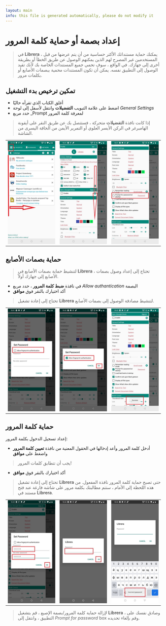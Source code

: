 ```yaml
---
layout: main
info: this file is generated automatically, please do not modify it
---
```


# إعداد بصمة أو حماية كلمة المرور

> في **Librera** ، يمكنك حماية مستنداتك الأكثر حساسية من أن يتم عرضها من قبل المستخدمين غير المصرح لهم الذين يمكنهم الوصول عن طريق الخطأ أو بطريقة أخرى إلى جهازك. في الواقع ، سوف تحمي جميع المستندات الخاصة بك لأنك تقيد الوصول إلى التطبيق نفسه.
يمكن أن تكون المستندات محمية ببصمات الأصابع أو بكلمات مرور.

## تمكين ترخيص بدء التشغيل

* أغلق الكتاب الذي تقرأه حاليًا
* اضغط على علامة التبويب **التفضيلات** وانتقل لأسفل إلى لوحة _General Settings_
* حدد مربع _Prompt لمعرفة كلمة المرور
> إذا كانت نافذة **التفضيلات** متحركة ، فستتصل بك عن طريق النقر على أيقونة الهامبرغر في الركن الأيسر العلوي أو التمرير الأيمن من الحافة اليسرى من الشاشة.

||||
|-|-|-|
|![](1.jpg)|![](2.jpg)|![](3.jpg)|

## حماية بصمات الأصابع

> لتنشيط حماية بصمات الأصابع في **Librera** ، تحتاج إلى إعداد وصول بصمات الأصابع إلى جهازك أولاً.
* في نافذة **ضبط كلمة المرور** ، حدد مربع _Allow authantication_ البصمة
* أكد اختيارك بالنقر فوق **موافق**

> تحتاج إلى إعادة تشغيل **Librera** لتنشيط مصادقة الوصول إلى بصمات الأصابع.

||||
|-|-|-|
|![](4.jpg)|![](5.jpg)|![](7.jpg)|

## حماية كلمة المرور

إعداد تسجيل الدخول بكلمة المرور:

* أدخل كلمة المرور وأعد إدخالها في الحقول المعنية من نافذة **تعيين كلمة المرور** واضغط على **موافق**
> يجب أن تتطابق كلمات المرور!
* أكد اختيارك بالنقر فوق **موافق**

> تحتاج إلى إعادة تشغيل **Librera** حتى تصبح حماية كلمة المرور نافذة المفعول. من هذه اللحظة إلى الأمام ، ستتم مطالبتك بكلمة مرور على شاشة فارغة عند فتح مستند في **Librera**.

||||
|-|-|-|
|![](6.jpg)|![](8.jpg)|![](10.jpg)|

> لإزالة حماية كلمة المرور/بصمة الإصبع ، قم بتشغيل **Librera** ، وصادق نفسك على التطبيق ، وانتقل إلى _Prompt for password_ box وقم بإلغاء تحديده.
